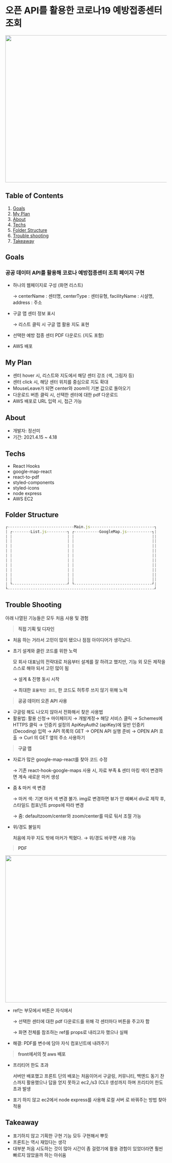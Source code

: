 # 오픈 API를 활용한 코로나19 예방접종센터 조회
<img src="https://im6.ezgif.com/tmp/ezgif-6-03f389a628b8.gif" width="838" height="458.094" />

## Table of Contents
1. [Goals](#goals)
2. [My Plan](#my-plan)
3. [About](#about)
4. [Techs](#techs)
5. [Folder Structure](#folder-structure)
6. [Trouble shooting](#trouble-shooting)
7. [Takeaway](#takeaway)

## Goals
### 공공 데이터 API를 활용해 코로나 예방접종센터 조회 페이지 구현
        
- 하나의 웹페이지로 구성 (화면 리스트)

     → centerName : 센터명, centerType : 센터유형, facilityName : 시설명, address : 주소

- 구글 맵 센터 정보 표시

     → 리스트 클릭 시 구글 맵 활용 지도 표현

- 선택한 예방 접종 센터 PDF 다운로드 (지도 포함)
- AWS 배포

## My Plan
- 센터 hover 시, 리스트와 지도에서 해당 센터 강조 (색, 그림자 등)
- 센터 click 시, 해당 센터 위치를 중심으로 지도 확대
- MouseLeave가 되면 center와 zoom이 기본 값으로 돌아오기
- 다운로드 버튼 클릭 시, 선택한 센터에 대한 pdf 다운로드
- AWS 배포로 URL 입력 시, 접근 가능

## About
- 개발자: 정선미
- 기간: 2021.4.15 ~ 4.18

## Techs
- React Hooks
- google-map-react
- react-to-pdf
- styled-components
- styled-icons
- node express
- AWS EC2

## Folder Structure
```jsx
┌-----------------------------Main.js----------------------------┐
| ┌--------List.js---------┐ ┌-----------GoogleMap.js-----------┐|
| |                        | |                                  ||
| |                        | |                                  ||
| |                        | |                                  ||
| |                        | |                                  ||
| |                        | |                                  ||
| |                        | |                                  ||
| |                        | |                                  ||
| |                        | |                                  ||
| |                        | |                                  ||
| |                        | |                                  ||
| └------------------------┘ └----------------------------------┘|
└----------------------------------------------------------------┘
```

## Trouble Shooting
아래 나열된 기능들은 모두 처음 사용 및 경험

> **직접 기획 및 디자인**

- 처음 하는 거라서 고민이 많이 됐으나 점점 아이디어가 생각났다.

- 초기 설계와 클린 코드를 위한 노력

    모 회사 대표님의 전략대로 처음부터 설계를 잘 하려고 했지만, 기능 외 모든 제작을 스스로 해야 되서 고민 많이 됨

    → 설계 & 진행 동시 시작

    → 최대한 `효율적인 코드`, 한 코드도 허투루 쓰지 않기 위해 노력
    
    
> **공공 데이터 오픈 API 사용**

- 구글링 해도 나오지 않아서 전화해서 찾은 사용법
- 활용법: 활용 신청→ 마이페이지 → 개발계정→ 해당 서비스 클릭 → Schemes에 HTTPS 클릭 → 인증키 설정의 ApiKeyAuth2 (apiKey)에 일반 인증키(Decoding) 입력 → API 목록의 GET → OPEN API 실행 준비 → OPEN API 호출 → Curl 의 GET 옆의 주소 사용하기

> **구글 맵**

- 자료가 많은 google-map-react를 찾아 코드 수정

    → 기존 react-hook-google-maps 사용 시, 자료 부족 & 센터 마킹 색이 변경하면 계속 새로운 마커 생성

- 줌 & 마커 색 변경

    → 마커 색: 기본 마커 색 변경 불가. img로 변경하면 뷰가 안 예뻐서 div로 제작 후, 스타일드 컴포넌트 props에 따라 변경

    → 줌: defaultzoom/center와 zoom/center를 따로 둬서 조절 가능

- 위/경도 불일치

    처음에 자꾸 지도 밖에 마커가 찍혔다. → 위/경도 바꾸면 사용 가능
    
> **PDF**
<img src="https://im6.ezgif.com/tmp/ezgif-6-008ea5b4d9b7.gif" width="838" height="458.094" />

- ref는 부모에서 버튼은 자식에서

    → 선택한 센터에 대한 pdf 다운로드를 위해 각 센터마다 버튼을 주고자 함

    → 화면 전체를 참조하는 ref를 props로 내리고자 했으나 실패

- 해결: PDF를 변수에 담아 자식 컴포넌트에 내려주기

> **front에서의 첫 aws 배포**

- 프리티어 한도 초과

    서버만 배포했고 프론트 단의 배포는 처음이어서 구글링, 커뮤니티, 백엔드 동기 찬스까지 활용했으나 답을 얻지 못하고 ec2,/s3 (CLI) 생성까지 하며 프리티어 한도 초과 발생

- 포기 하지 않고 ec2에서 node express를 사용해 로컬 서버 로 바꿔주는 방법 찾아 적용

## Takeaway
- 포기하지 않고 기획한 구현 기능 모두 구현해서 뿌듯
- 프론트는 역시 재밌다는 생각
- 대부분 처음 시도하는 것이 많아 시간이 좀 걸렸기에 활용 경험이 있었더라면 훨씬 빠르지 않았을까 하는 아쉬움
